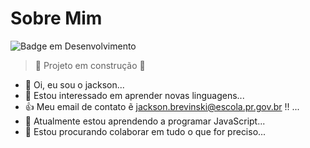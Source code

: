 # Sobre Mim

![Badge em Desenvolvimento](http://img.shields.io/static/v1?label=STATUS&message=EM%20DESENVOLVIMENTO&color=GREEN&style=for-the-badge)

> :construction: Projeto em construção :construction:

- 👋 Oi, eu sou o jackson...
- 👀 Estou interessado em aprender novas linguagens...
- 👍 Meu email de contato ẽ jackson.brevinski@escola.pr.gov.br !! ...
- 🌱 Atualmente estou aprendendo a programar JavaScript...
- 💞️ Estou procurando colaborar em tudo o que for preciso...

